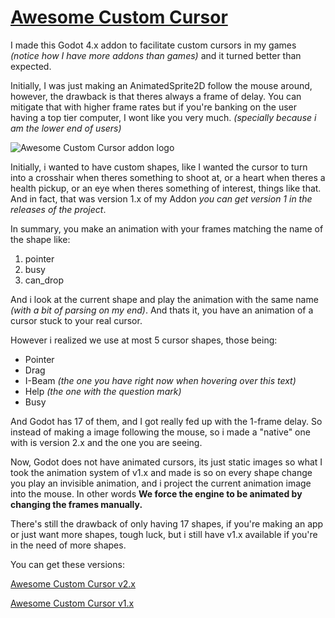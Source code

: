 # [Awesome Custom Cursor](https://github.com/DaviD4Chirino/awesome-custom-cursor)

I made this Godot 4.x addon to facilitate custom cursors in my games _(notice how I have more addons than games)_ and it turned better than expected.

Initially, I was just making an AnimatedSprite2D follow the mouse around, however, the drawback is that theres always a frame of delay. You can mitigate that with higher frame rates but if you're banking on the user having a top tier computer, I wont like you very much. _(specially because i am the lower end of users)_

![Awesome Custom Cursor addon logo](https://raw.githubusercontent.com/DaviD4Chirino/awesome-custom-cursor/main/screen_shot.png)

Initially, i wanted to have custom shapes, like I wanted the cursor to turn into a crosshair when theres something to shoot at, or a heart when theres a health pickup, or an eye when theres something of interest, things like that. And in fact, that was version 1.x of my Addon _you can get version 1 in the releases of the project_.

In summary, you make an animation with your frames matching the name of the shape like:

1. pointer
2. busy
3. can_drop

And i look at the current shape and play the animation with the same name _(with a bit of parsing on my end)_. And thats it, you have an animation of a cursor stuck to your real cursor.

However i realized we use at most 5 cursor shapes, those being:

* Pointer
* Drag
* I-Beam _(the one you have right now when hovering over this text)_
* Help _(the one with the question mark)_
* Busy

And Godot has 17 of them, and I got really fed up with the 1-frame delay. So instead of making a image following the mouse, so i made a "native" one with is version 2.x and the one you are seeing.

Now, Godot does not have animated cursors, its just static images so what I took the animation system of v1.x and made is so on every shape change you play an invisible animation, and i project the current animation image into the mouse. In other words **We force the engine to be animated by changing the frames manually.**

There's still the drawback of only having 17 shapes, if you're making an app or just want more shapes, tough luck, but i still have v1.x available if you're in the need of more shapes.

You can get these versions:

[Awesome Custom Cursor v2.x](https://github.com/DaviD4Chirino/awesome-custom-cursor)

[Awesome Custom Cursor v1.x](https://github.com/DaviD4Chirino/awesome-custom-cursor/releases/tag/1.0.1)
